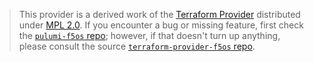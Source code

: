 > This provider is a derived work of the [Terraform Provider](https://github.com/BlackDark/terraform-provider-f5os)
> distributed under [MPL 2.0](https://www.mozilla.org/en-US/MPL/2.0/). If you encounter a bug or missing feature,
> first check the [`pulumi-f5os` repo](https://github.com/BlackDark/pulumi-f5os/issues); however, if that doesn't turn up anything,
> please consult the source [`terraform-provider-f5os` repo](https://github.com/BlackDark/terraform-provider-f5os/issues).